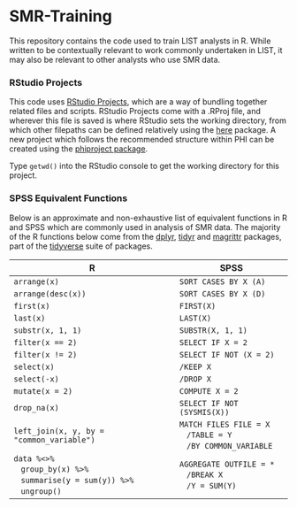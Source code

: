 # SMR-Training

This repository contains the code used to train LIST analysts in R. While written to be contextually relevant to work commonly undertaken in LIST, it may also be relevant to other analysts who use SMR data.


### RStudio Projects

This code uses [RStudio Projects](https://support.rstudio.com/hc/en-us/articles/200526207-Using-Projects), which are a way of bundling together related files and scripts. RStudio Projects come with a .RProj file, and wherever this file is saved is 
where RStudio sets the working directory, from which other filepaths can be defined relatively using the [here](https://github.com/r-lib/here) package. A new project which follows the recommended structure within PHI can be created using the [phiproject package](https://github.com/Health-SocialCare-Scotland/phiproject).

Type `getwd()` into the RStudio console to get the working directory for this project.


### SPSS Equivalent Functions ###

Below is an approximate and non-exhaustive list of equivalent functions in R and SPSS which are commonly used in analysis of SMR data. The majority of the R functions below come from the [dplyr](https://github.com/tidyverse/dplyr), [tidyr](https://github.com/tidyverse/tidyr) and [magrittr](https://github.com/tidyverse/magrittr) packages, part of the [tidyverse](https://github.com/tidyverse) suite of packages.

R | SPSS
---|---
`arrange(x)` | `SORT CASES BY X (A)`
`arrange(desc(x))` | `SORT CASES BY X (D)`
`first(x)` | `FIRST(X)`
`last(x)` | `LAST(X)`
`substr(x, 1, 1)` | `SUBSTR(X, 1, 1)`
`filter(x == 2)` | `SELECT IF X = 2`
`filter(x != 2)` | `SELECT IF NOT (X = 2)`
`select(x)` |  `/KEEP X`
`select(-x)` |  `/DROP X`
`mutate(x = 2)` | `COMPUTE X = 2`
`drop_na(x)` | `SELECT IF NOT (SYSMIS(X))`
`left_join(x, y, by = "common_variable")` | `MATCH FILES FILE = X`<br>&nbsp;&nbsp;&nbsp;`/TABLE = Y`<br>&nbsp;&nbsp;&nbsp;`/BY COMMON_VARIABLE`
`data %<>%`<br>&nbsp;&nbsp;&nbsp;`group_by(x) %>%`<br>&nbsp;&nbsp;&nbsp;`summarise(y = sum(y)) %>%`<br>&nbsp;&nbsp;&nbsp;`ungroup()` | `AGGREGATE OUTFILE = *`<br>&nbsp;&nbsp;&nbsp;`/BREAK X`<br>&nbsp;&nbsp;&nbsp;`/Y = SUM(Y)`
